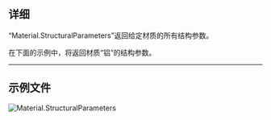 ## 详细
“Material.StructuralParameters”返回给定材质的所有结构参数。

在下面的示例中，将返回材质“铝”的结构参数。
___
## 示例文件

![Material.StructuralParameters](./Revit.Elements.Material.StructuralParameters_img.jpg)
